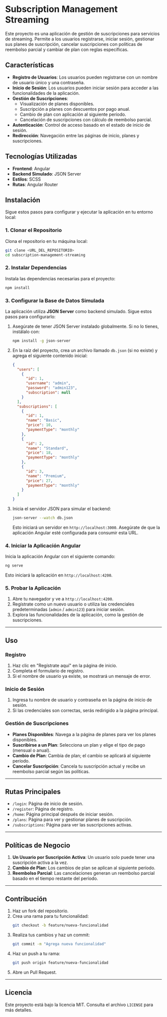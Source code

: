 # Subscription Management Streaming

Este proyecto es una aplicación de gestión de suscripciones para servicios de streaming. Permite a los usuarios registrarse, iniciar sesión, gestionar sus planes de suscripción, cancelar suscripciones con políticas de reembolso parcial y cambiar de plan con reglas específicas.

## Características

- **Registro de Usuarios**: Los usuarios pueden registrarse con un nombre de usuario único y una contraseña.
- **Inicio de Sesión**: Los usuarios pueden iniciar sesión para acceder a las funcionalidades de la aplicación.
- **Gestión de Suscripciones**:
  - Visualización de planes disponibles.
  - Suscripción a planes con descuentos por pago anual.
  - Cambio de plan con aplicación al siguiente período.
  - Cancelación de suscripciones con cálculo de reembolso parcial.
- **Autenticación**: Control de acceso basado en el estado de inicio de sesión.
- **Redirección**: Navegación entre las páginas de inicio, planes y suscripciones.

## Tecnologías Utilizadas

- **Frontend**: Angular
- **Backend Simulado**: JSON Server
- **Estilos**: SCSS
- **Rutas**: Angular Router

## Instalación

Sigue estos pasos para configurar y ejecutar la aplicación en tu entorno local:

### 1. Clonar el Repositorio
Clona el repositorio en tu máquina local:
```bash
git clone <URL_DEL_REPOSITORIO>
cd subscription-management-streaming
```

### 2. Instalar Dependencias
Instala las dependencias necesarias para el proyecto:
```bash
npm install
```

### 3. Configurar la Base de Datos Simulada
La aplicación utiliza **JSON Server** como backend simulado. Sigue estos pasos para configurarlo:

1. Asegúrate de tener JSON Server instalado globalmente. Si no lo tienes, instálalo con:
   ```bash
   npm install -g json-server
   ```

2. En la raíz del proyecto, crea un archivo llamado `db.json` (si no existe) y agrega el siguiente contenido inicial:
   ```json
   {
     "users": [
       {
         "id": 1,
         "username": "admin",
         "password": "admin123",
         "subscription": null
       }
     ],
     "subscriptions": [
       {
         "id": 1,
         "name": "Basic",
         "price": 10,
         "paymentType": "monthly"
       },
       {
         "id": 2,
         "name": "Standard",
         "price": 18,
         "paymentType": "monthly"
       },
       {
         "id": 3,
         "name": "Premium",
         "price": 27,
         "paymentType": "monthly"
       }
     ]
   }
   ```

3. Inicia el servidor JSON para simular el backend:
   ```bash
   json-server --watch db.json
   ```

   Esto iniciará un servidor en `http://localhost:3000`. Asegúrate de que la aplicación Angular esté configurada para consumir esta URL.

### 4. Iniciar la Aplicación Angular
Inicia la aplicación Angular con el siguiente comando:
```bash
ng serve
```

Esto iniciará la aplicación en `http://localhost:4200`.

### 5. Probar la Aplicación
1. Abre tu navegador y ve a `http://localhost:4200`.
2. Regístrate como un nuevo usuario o utiliza las credenciales predeterminadas (`admin` / `admin123`) para iniciar sesión.
3. Explora las funcionalidades de la aplicación, como la gestión de suscripciones.

---

## Uso

### Registro
1. Haz clic en "Regístrate aquí" en la página de inicio.
2. Completa el formulario de registro.
3. Si el nombre de usuario ya existe, se mostrará un mensaje de error.

### Inicio de Sesión
1. Ingresa tu nombre de usuario y contraseña en la página de inicio de sesión.
2. Si las credenciales son correctas, serás redirigido a la página principal.

### Gestión de Suscripciones
- **Planes Disponibles**: Navega a la página de planes para ver los planes disponibles.
- **Suscribirse a un Plan**: Selecciona un plan y elige el tipo de pago (mensual o anual).
- **Cambio de Plan**: Cambia de plan; el cambio se aplicará al siguiente período.
- **Cancelar Suscripción**: Cancela tu suscripción actual y recibe un reembolso parcial según las políticas.

---

## Rutas Principales

- `/login`: Página de inicio de sesión.
- `/register`: Página de registro.
- `/home`: Página principal después de iniciar sesión.
- `/plans`: Página para ver y gestionar planes de suscripción.
- `/subscriptions`: Página para ver las suscripciones activas.

---

## Políticas de Negocio

1. **Un Usuario por Suscripción Activa**: Un usuario solo puede tener una suscripción activa a la vez.
2. **Cambio de Plan**: Los cambios de plan se aplican al siguiente período.
3. **Reembolso Parcial**: Las cancelaciones generan un reembolso parcial basado en el tiempo restante del período.

---

## Contribución

1. Haz un fork del repositorio.
2. Crea una rama para tu funcionalidad:
   ```bash
   git checkout -b feature/nueva-funcionalidad
   ```
3. Realiza tus cambios y haz un commit:
   ```bash
   git commit -m "Agrega nueva funcionalidad"
   ```
4. Haz un push a tu rama:
   ```bash
   git push origin feature/nueva-funcionalidad
   ```
5. Abre un Pull Request.

---

## Licencia

Este proyecto está bajo la licencia MIT. Consulta el archivo `LICENSE` para más detalles.